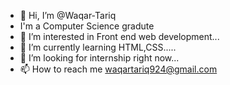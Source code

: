 - 👋 Hi, I’m @Waqar-Tariq
-    I'm a Computer Science gradute
- 👀 I’m interested in Front end web development...
- 🌱 I’m currently learning HTML,CSS.....
- 💞️ I’m looking for internship right now...
- 📫 How to reach me waqartariq924@gmail.com

<!---
Waqar-Tariq/Waqar-Tariq is a ✨ special ✨ repository because its `README.md` (this file) appears on your GitHub profile.
You can click the Preview link to take a look at your changes.
--->
